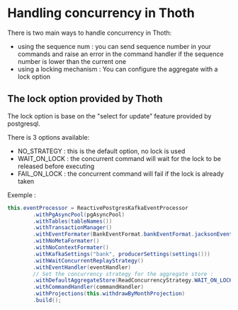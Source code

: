# Handling concurrency in Thoth

There is two main ways to handle concurrency in Thoth:
* using the sequence num : you can send sequence number in your commands and raise an error in the command handler if the sequence number is lower than the current one
* using a locking mechanism : You can configure the aggregate with a lock option 

## The lock option provided by Thoth

The lock option is base on the "select for update" feature provided by postgresql. 

There is 3 options available:

* NO_STRATEGY : this is the default option, no lock is used
* WAIT_ON_LOCK : the concurrent command will wait for the lock to be released before executing
* FAIL_ON_LOCK : the concurrent command will fail if the lock is already taken

Exemple : 

```java
this.eventProcessor = ReactivePostgresKafkaEventProcessor
        .withPgAsyncPool(pgAsyncPool)
        .withTables(tableNames())
        .withTransactionManager()
        .withEventFormater(BankEventFormat.bankEventFormat.jacksonEventFormat())
        .withNoMetaFormater()
        .withNoContextFormater()
        .withKafkaSettings("bank", producerSettings(settings()))
        .withWaitConcurrentReplayStrategy()
        .withEventHandler(eventHandler)
        // Set the concurrency strategy for the aggregate store : 
        .withDefaultAggregateStore(ReadConcurrencyStrategy.WAIT_ON_LOCK)
        .withCommandHandler(commandHandler)
        .withProjections(this.withdrawByMonthProjection)
        .build();
```
